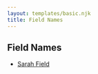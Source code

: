 ```yaml
---
layout: templates/basic.njk
title: Field Names
---
```

## Field Names
- [Sarah Field](/people/5/52998406)